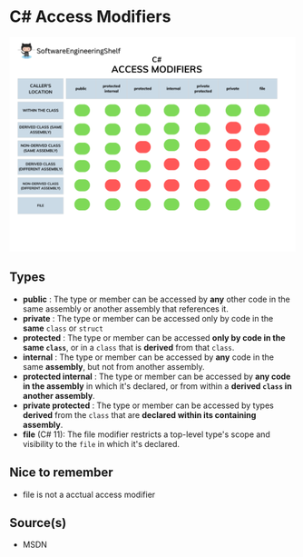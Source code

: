 # C# Access Modifiers
![Code Smells](./accessmodifiers.png)
## Types
- **public** : The type or member can be accessed by __any__ other code in the same assembly or another assembly that references it.
- **private** :  The type or member can be accessed only by code in the __same__ `class` or `struct`
- **protected** : The type or member can be accessed __only by code in the same `class`__, or in a `class` that is __derived__ from that `class`.
- **internal** : The type or member can be accessed by __any__ code in the same __assembly__, but not from another assembly.
- **protected internal** : The type or member can be accessed by __any code in the assembly__ in which it's declared, or from within a __derived `class` in another assembly__.
- **private protected** : The type or member can be accessed by types __derived__ from the `class` that are __declared within its containing assembly__.
- **file** (C# 11): The file modifier restricts a top-level type's scope and visibility to the `file` in which it's declared.

## Nice to remember
- file is not a acctual access modifier


## Source(s)
- MSDN